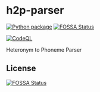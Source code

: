 # h2p-parser

[![Python package](https://github.com/ionite34/h2p-parser/actions/workflows/python-package.yml/badge.svg)](https://github.com/ionite34/h2p-parser/actions/workflows/python-package.yml)
[![FOSSA Status](https://app.fossa.com/api/projects/git%2Bgithub.com%2Fionite34%2Fh2p-parser.svg?type=shield)](https://app.fossa.com/projects/git%2Bgithub.com%2Fionite34%2Fh2p-parser?ref=badge_shield)

[![CodeQL](https://github.com/ionite34/h2p-parser/actions/workflows/codeql-analysis.yml/badge.svg)](https://github.com/ionite34/h2p-parser/actions/workflows/codeql-analysis.yml)

Heteronym to Phoneme Parser


## License
[![FOSSA Status](https://app.fossa.com/api/projects/git%2Bgithub.com%2Fionite34%2Fh2p-parser.svg?type=large)](https://app.fossa.com/projects/git%2Bgithub.com%2Fionite34%2Fh2p-parser?ref=badge_large)